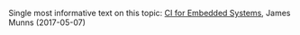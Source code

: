 Single most informative text on this topic: [CI for Embedded Systems](https://jamesmunns.com/blog/hardware-ci-overview/), James Munns (2017-05-07)

